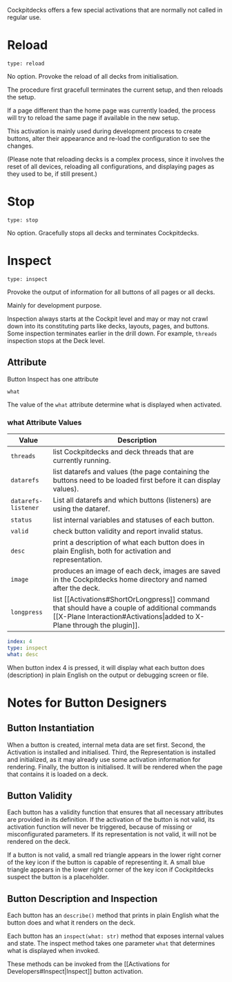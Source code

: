 Cockpitdecks offers a few special activations that are normally not called in regular use.

# Reload

`type: reload`

No option. Provoke the reload of all decks from initialisation.

The procedure first gracefull terminates the current setup, and then reloads the setup.

If a page different than the home page was currently loaded, the process will try to reload the same page if available in the new setup.

This activation is mainly used during development process to create buttons, alter their appearance and re-load the configuration to see the changes.

(Please note that reloading decks is a complex process, since it involves the reset of all devices, reloading all configurations, and displaying pages as they used to be, if still present.)

# Stop

`type: stop`

No option. Gracefully stops all decks and terminates Cockpitdecks.

# Inspect

`type: inspect`

Provoke the output of information for all buttons of all pages or all decks.

Mainly for development purpose.

Inspection always starts at the Cockpit level and may or may not crawl down into its constituting parts like decks, layouts, pages, and buttons. Some inspection terminates earlier in the drill down. For example, `threads` inspection stops at the Deck level.

## Attribute

Button Inspect has one attribute

`what`

The value of the `what` attribute determine what is displayed when activated.

### what Attribute Values

| Value               | Description                                                                                                                                                                    |
| ------------------- | ------------------------------------------------------------------------------------------------------------------------------------------------------------------------------ |
| `threads`           | list Cockpitdecks and deck threads that are currently running.                                                                                                                 |
| `datarefs`          | list datarefs and values (the page containing the buttons need to be loaded first before it can display values).                                                               |
| `datarefs-listener` | List all datarefs and which buttons (listeners) are using the dataref.                                                                                                         |
| `status`            | list internal variables and statuses of each button.                                                                                                                           |
| `valid`             | check button validity and report invalid status.                                                                                                                               |
| `desc`              | print a description of what each button does in plain English, both for activation and representation.                                                                         |
| `image`             | produces an image of each deck, images are saved in the Cockpitdecks home directory and named after the deck.                                                                  |
| `longpress`         | list [[Activations#ShortOrLongpress]] command that should have a couple of additional commands [[X-Plane Interaction#Activations\|added to X-Plane through the plugin]]. |

```Yaml
index: 4
type: inspect
what: desc
```

When button index 4 is pressed, it will display what each button does (description) in plain English on the output or debugging screen or file.

# Notes for Button Designers

## Button Instantiation

When a button is created, internal meta data are set first. Second, the Activation is installed and initialised. Third, the Representation is installed and initialized, as it may already use some activation information for rendering. Finally, the button is initialised. It will be rendered when the page that contains it is loaded on a deck.

## Button Validity

Each button has a validity function that ensures that all necessary attributes are provided in its definition. If the activation of the button is not valid, its activation function will never be triggered, because of missing or misconfigurated parameters. If its representation is not valid, it will not be rendered on the deck.

If a button is not valid, a small red triangle appears in the lower right corner of the key icon if the button is capable of representing it. A small blue triangle appears in the lower right corner of the key icon if Cockpitdecks suspect the button is a placeholder.

## Button Description and Inspection

Each button has an `describe()` method that prints in plain English what the button does and what it renders on the deck.

Each button has an `inspect(what: str)` method that exposes internal values and state. The inspect method takes one parameter `what`  that determines what is displayed when invoked.

These methods can be invoked from the [[Activations for Developers#Inspect|Inspect]] button activation.
